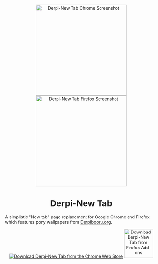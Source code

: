 <p align="center"><img src="https://raw.githubusercontent.com/ponydevs/Derpi-NewTab/master/screenshots/chrome/2%20Display%20with%20info.png" alt="Derpi-New Tab Chrome Screenshot" width="300px"> <img src="https://raw.githubusercontent.com/ponydevs/Derpi-NewTab/master/screenshots/firefox/2%20Display%20with%20info.png" alt="Derpi-New Tab Firefox Screenshot" width="300px"></p>
<h1 align="center">Derpi-New Tab</h1>

A simplistic "New tab" page replacement for Google Chrome and Firefox which features pony wallpapers from [Derpibooru.org](http://derpibooru.org/).

<p align="center"><a href="https://chrome.google.com/webstore/detail/derpi-new-tab/noggelkbkffdifgemicnanbkghjkoipl"><img src="https://developer.chrome.com/webstore/images/ChromeWebStore_BadgeWBorder_v2_340x96.png" alt="Download Derpi-New Tab from the Chrome Web Store"></a> <a href="https://addons.mozilla.org/en-US/firefox/addon/derpi-newtab/"><img src="https://cdn.rawgit.com/alrra/browser-logos/da2477b1/src/firefox/firefox.svg" height="96" alt="Download Derpi-New Tab from Firefox Add-ons"></a></p>
